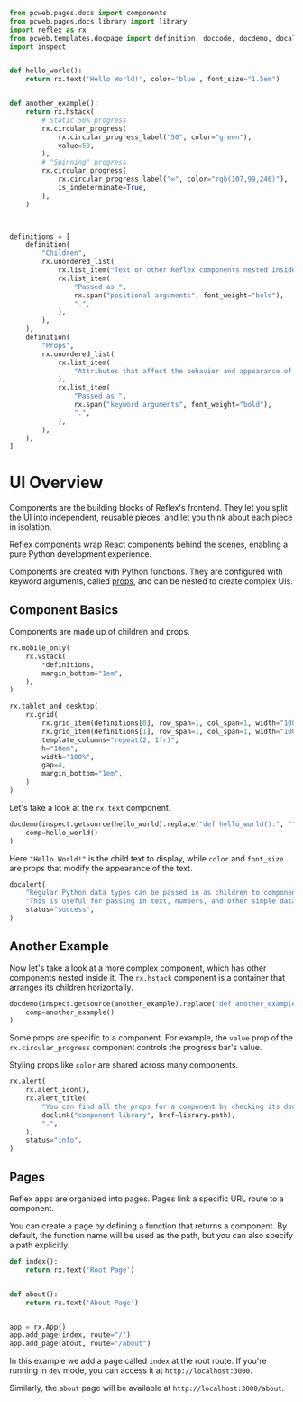```python exec
from pcweb.pages.docs import components
from pcweb.pages.docs.library import library
import reflex as rx
from pcweb.templates.docpage import definition, doccode, docdemo, docalert, doclink
import inspect


def hello_world():
    return rx.text('Hello World!', color='blue', font_size="1.5em")


def another_example():
    return rx.hstack(
        # Static 50% progress
        rx.circular_progress(
            rx.circular_progress_label("50", color="green"),
            value=50,
        ),
        # "Spinning" progress
        rx.circular_progress(
            rx.circular_progress_label("∞", color="rgb(107,99,246)"),
            is_indeterminate=True,
        ),
    )



definitions = [
    definition(
        "Children",
        rx.unordered_list(
            rx.list_item("Text or other Reflex components nested inside a component."),
            rx.list_item(
                "Passed as ",
                rx.span("positional arguments", font_weight="bold"),
                ".",
            ),
        ),
    ),
    definition(
        "Props",
        rx.unordered_list(
            rx.list_item(
                "Attributes that affect the behavior and appearance of a component."
            ),
            rx.list_item(
                "Passed as ",
                rx.span("keyword arguments", font_weight="bold"),
                ".",
            ),
        ),
    ),
]
```

# UI Overview

Components are the building blocks of Reflex's frontend. They let you split the UI into independent, reusable pieces, and let you think about each piece in isolation.

Reflex components wrap React components behind the scenes, enabling a pure Python development experience.

Components are created with Python functions. They are configured with keyword arguments, called [props]({components.props.path}), and can be nested to create complex UIs.

## Component Basics

Components are made up of children and props.

```python eval
rx.mobile_only(
    rx.vstack(
        *definitions,
        margin_bottom="1em",
    ),
)
```

```python eval
rx.tablet_and_desktop(
    rx.grid(
        rx.grid_item(definitions[0], row_span=1, col_span=1, width="100%"),
        rx.grid_item(definitions[1], row_span=1, col_span=1, width="100%"),
        template_columns="repeat(2, 1fr)",
        h="10em",
        width="100%",
        gap=4,
        margin_bottom="1em",
    )
)
```

Let's take a look at the `rx.text` component.

```python eval
docdemo(inspect.getsource(hello_world).replace("def hello_world():", "").replace("return", ""),
    comp=hello_world()
)
```

Here `"Hello World!"` is the child text to display, while `color` and `font_size` are props that modify the appearance of the text.

```python eval
docalert(
    "Regular Python data types can be passed in as children to components. ",
    "This is useful for passing in text, numbers, and other simple data types. ",
    status="success",
)
```

## Another Example

Now let's take a look at a more complex component, which has other components nested inside it. The `rx.hstack` component is a container that arranges its children horizontally.


```python eval
docdemo(inspect.getsource(another_example).replace("def another_example():", "").replace("return", ""),
    comp=another_example()
)
```

Some props are specific to a component. For example, the `value` prop of the `rx.circular_progress` component controls the progress bar's value.

Styling props like `color` are shared across many components.

```python eval
rx.alert(
    rx.alert_icon(),
    rx.alert_title(
        "You can find all the props for a component by checking its documentation page in the ",
        doclink("component library", href=library.path),
        ".",
    ),
    status="info",
)
```

## Pages

Reflex apps are organized into pages. Pages link a specific URL route to a component.

You can create a page by defining a function that returns a component. By default, the function name will be used as the path, but you can also specify a path explicitly.

```python
def index():
    return rx.text('Root Page')


def about():
    return rx.text('About Page')


app = rx.App()
app.add_page(index, route="/")
app.add_page(about, route="/about")
```

In this example we add a page called `index` at the root route. If you're running in `dev` mode, you can access it at `http://localhost:3000`.

Similarly, the `about` page will be available at `http://localhost:3000/about`.


